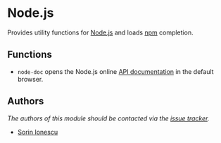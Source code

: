 Node.js
=======

Provides utility functions for [Node.js][1] and loads [npm][2] completion.

Functions
---------

  - `node-doc` opens the Node.js online [API documentation][3] in the default
    browser.

Authors
-------

*The authors of this module should be contacted via the [issue tracker][4].*

  - [Sorin Ionescu](https://github.com/sorin-ionescu)

[1]: http://nodejs.org
[2]: http://npmjs.org
[3]: http://nodejs.org/api
[4]: https://github.com/sorin-ionescu/prezto/issues

